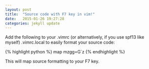 ```yaml
---
layout: post
title:  "Source code with F7 key in vim!"
date:   2015-01-26 19:27:28
categories: jekyll update
---
```


Add the following to your .vimrc (or alternatively, if you use spf13 like myself) .vimrc.local to easily format your source code:

{% highlight python %}
map <F7> mzgg=G`z<CR>
{% endhighlight %}

This will map source formatting to your F7 key.

